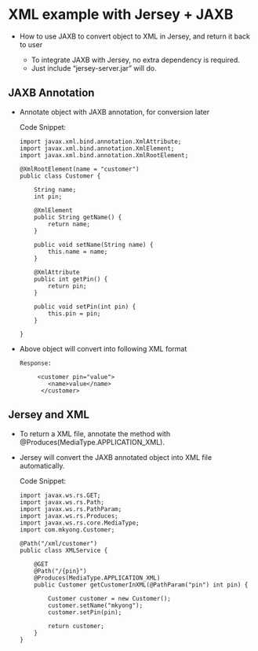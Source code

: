 # XML example with Jersey + JAXB

-	How to use JAXB to convert object to XML in Jersey, and return it back to user

	-	To integrate JAXB with Jersey, no extra dependency is required.
	-	Just include “jersey-server.jar” will do.

## JAXB Annotation

-	Annotate object with JAXB annotation, for conversion later



	Code Snippet:

		import javax.xml.bind.annotation.XmlAttribute;
		import javax.xml.bind.annotation.XmlElement;
		import javax.xml.bind.annotation.XmlRootElement;

		@XmlRootElement(name = "customer")
		public class Customer {

			String name;
			int pin;

			@XmlElement
			public String getName() {
				return name;
			}

			public void setName(String name) {
				this.name = name;
			}

			@XmlAttribute
			public int getPin() {
				return pin;
			}

			public void setPin(int pin) {
				this.pin = pin;
			}

		}

-	Above object will convert into following XML format

		Response:
			
			 <customer pin="value">
				<name>value</name>
			  </customer>


## Jersey and XML

-	To return a XML file, annotate the method with @Produces(MediaType.APPLICATION_XML). 
-	Jersey will convert the JAXB annotated object into XML file automatically.

	Code Snippet:

		import javax.ws.rs.GET;
		import javax.ws.rs.Path;
		import javax.ws.rs.PathParam;
		import javax.ws.rs.Produces;
		import javax.ws.rs.core.MediaType;
		import com.mkyong.Customer;

		@Path("/xml/customer")
		public class XMLService {

			@GET
			@Path("/{pin}")
			@Produces(MediaType.APPLICATION_XML)
			public Customer getCustomerInXML(@PathParam("pin") int pin) {

				Customer customer = new Customer();
				customer.setName("mkyong");
				customer.setPin(pin);

				return customer;
			}
		}





		
	